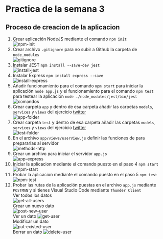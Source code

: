 # Practica de la semana 3

## Proceso de creacion de la aplicacion

1. Crear aplicación NodeJS mediante el comando `npm init` <br> ![npm-init](/img/semana3/npm-init.png)
2. Crear archivo `.gitignore` para no subir a Github la carpeta de `node_modules` <br> ![gitignore](/img/semana3/gitignore.png)
3. Instalar JEST `npm install --save-dev jest` <br> ![install-jest](/img/semana3/install-jest.png)
4. Instalar Express `npm install express --save` <br> ![install-express](/img/semana3/install-express.png)
5. Añadir funcionamiento para el comando `npm start` para iniciar la aplicación `node app.js` y el funcionamiento para el comando `npm test` para testear la aplicación `node ./node_modules/jest/bin/jest` <br> ![comandos](/img/semana3/comandos.png)
6. Crear carpeta `app` y dentro de esa carpeta añadir las carpetas `models`, `services` y `views` del ejercicio [twitter](https://github.com/LaunchX-InnovaccionVirtual/MissionNodeJS) <br> ![app-folder](/img/semana3/app-folder.png)
7. Crear carpeta `test` y dentro de esa carpeta añadir las carpetas `models`, `services` y `views` del ejercicio [twitter](https://github.com/LaunchX-InnovaccionVirtual/MissionNodeJS) <br> ![test-folder](/img/semana3/test-folder.png)
8. En el archivo `app/views/userView.js` definir las funciones de para prepararlas al servidor <br> ![methods-http](/img/semana3/methods-http.png)
9.  Crear un archivo para iniciar el servidor `app.js` <br> ![app-express](/img/semana3/app-express.png)
10. Iniciar la aplicacion mediante el comando puesto en el paso 4 `npm start` <br> ![npm-start](/img/semana3/npm-start.png)
11. Probar la aplicacion mediante el comando puesto en el paso 5 `npm test` <br> ![npm-test](/img/semana3/npm-test.png)
12. Probar las rutas de la aplicación puestas en el archivo `app.js` mediante `POSTMAN` y si tienes Visual Studio Code mediante `Thunder Client` <br> Ver todos los datos <br> ![get-all-users](/img/semana3/get-all-users.png) <br> Crear un nuevo dato <br> ![post-new-user](/img/semana3/post-new-user.png) <br> Ver un dato ![get-user](/img/semana3/get-user.png) <br> Modificar un dato <br> ![put-existed-user](/img/semana3/put-existed-user.png) <br> Borrar un dato ![delete-user](/img/semana3/delete-user.png)

